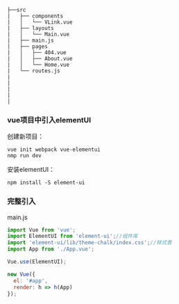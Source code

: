 





```shell
├──src
|	├── components
|   │   └── VLink.vue
|   ├── layouts
|   │   └── Main.vue
|   ├── main.js
|   ├── pages
|   │   ├── 404.vue
|   │   ├── About.vue
|   │   └── Home.vue
|   └── routes.js
|
|
|
|
|
```

















### vue项目中引入elementUI

创建新项目：

```
vue init webpack vue-elementui
nmp run dev
```

安装elementUI：

```
npm install -S element-ui
```

### 完整引入

main.js

```js
import Vue from 'vue';
import ElementUI from 'element-ui';//组件库
import 'element-ui/lib/theme-chalk/index.css';//样式表
import App from './App.vue';

Vue.use(ElementUI);

new Vue({
  el: '#app',
  render: h => h(App)
});
```





























